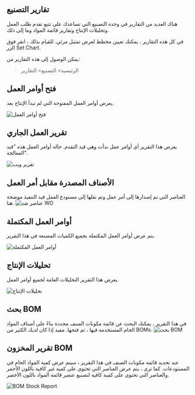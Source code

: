 ## تقارير التصنيع

هناك العديد من التقارير في وحدة التصنيع التي تساعدك على تتبع تقدم طلب العمل وتحليلات الإنتاج وتقارير قائمة المواد وما إلى ذلك.

في كل هذه التقارير ، يمكنك تعيين مخطط لعرض تمثيل مرئي. للقيام بذلك ، انقر فوق الزر Set Chart.

يمكن الوصول إلى هذه التقارير من:

> الرئيسية> التصنيع> التقارير

## فتح أوامر العمل

يعرض أوامر العمل المفتوحة التي لم تبدأ الإنتاج بعد.

![فتح أوامر العمل](https://docs.erpnext.com/files/open-wo.png)

## تقرير العمل الجاري

يعرض هذا التقرير أي أوامر عمل بدأت وهي قيد التقدم. حالة أوامر العمل هذه "قيد المعالجة".

![تقرير ويب](https://docs.erpnext.com/files/wip-report.png)

## الأصناف المصدرة مقابل أمر العمل

العناصر التي تم إصدارها إلى أمر عمل وتم نقلها إلى مستودع العمل قيد التنفيذ موضحة هنا. ![عناصر ضد WO](https://docs.erpnext.com/files/items-against-wo.png)

## أوامر العمل المكتملة

يتم عرض أوامر العمل المكتملة بجميع الكميات المصنعة في هذا التقرير.

![أوامر العمل المكتملة](https://docs.erpnext.com/files/completed-wo.png)

## تحليلات الإنتاج

يعرض هذا التقرير التحليلات العامة لجميع أوامر العمل.

![تحليلات الإنتاج](https://docs.erpnext.com/files/production-analytics.png)

## بحث BOM

في هذا التقرير ، يمكنك البحث عن قائمة مكونات الصنف محددة بناءً على أصناف المواد الخام المستخدمة فيها ، ثم فتحها. مفيد إذا كان لديك الكثير من BOMs. ![بحث BOM](https://docs.erpnext.com/files/bom-search.png)

## تقرير المخزون BOM

عند تحديد قائمة مكونات الصنف في هذا التقرير ، سيتم عرض كمية المواد الخام في المستودعات. كما ترى ، يتم عرض العناصر التي تحتوي على كمية غير كافية باللون الأحمر والعناصر التي تحتوي على كمية كافية لتصنيع عنصر قائمة المواد باللون الأخضر.

![BOM Stock Report](https://docs.erpnext.com/files/bom-stock-report.png)